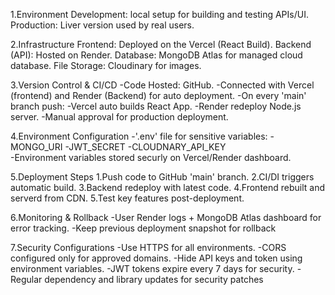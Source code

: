 1.Environment
	Development: local setup for building and testing APIs/UI.
	Production: Liver version used by real users.

2.Infrastructure
	Frontend: Deployed on the Vercel (React Build).
	Backend (API): Hosted on Render.
	Database: MongoDB Atlas for managed cloud database.
	File Storage: Cloudinary for images.

3.Version Control & CI/CD
	-Code Hosted: GitHub.
	-Connected with Vercel (frontend) and Render (Backend) for auto deployment.
	-On every 'main' branch push:
		-Vercel auto builds React App.
		-Render redeploy Node.js server.
	-Manual approval for production deployment.

4.Environment Configuration
	-'.env' file for sensitive variables:
		-MONGO_URI
		-JWT_SECRET
		-CLOUDNARY_API_KEY	
	-Environment variables stored securly on Vercel/Render dashboard.

5.Deployment Steps
	1.Push code to GitHub 'main' branch.
	2.CI/DI triggers automatic build.
	3.Backend redeploy with latest code.
	4.Frontend rebuilt and serverd from CDN.
	5.Test key features post-deployment.
	

6.Monitoring & Rollback
	-User Render logs + MongoDB Atlas dashboard for error tracking.
	-Keep previous deployment snapshot for rollback
	
	
7.Security Configurations
	-Use HTTPS for all environments.
	-CORS configured only for approved domains.
	-Hide API keys and token using environment variables.
	-JWT tokens expire every 7 days for security.
	-Regular dependency and library updates for security patches
		